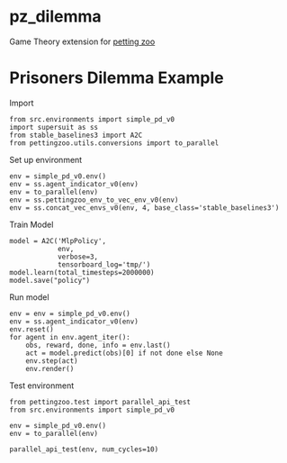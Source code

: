 pz_dilemma
==============================

Game Theory extension for [petting zoo](pettingzoo.ml)

# Prisoners Dilemma Example

Import
```
from src.environments import simple_pd_v0
import supersuit as ss
from stable_baselines3 import A2C
from pettingzoo.utils.conversions import to_parallel
```

Set up environment
```
env = simple_pd_v0.env()
env = ss.agent_indicator_v0(env)
env = to_parallel(env)
env = ss.pettingzoo_env_to_vec_env_v0(env)
env = ss.concat_vec_envs_v0(env, 4, base_class='stable_baselines3')
```


Train Model
```
model = A2C('MlpPolicy',
            env,
            verbose=3,
            tensorboard_log='tmp/')
model.learn(total_timesteps=2000000)
model.save("policy")
```

Run model
```
env = env = simple_pd_v0.env()
env = ss.agent_indicator_v0(env)
env.reset()
for agent in env.agent_iter():
    obs, reward, done, info = env.last()
    act = model.predict(obs)[0] if not done else None
    env.step(act)
    env.render()
```

Test environment
```
from pettingzoo.test import parallel_api_test
from src.environments import simple_pd_v0

env = simple_pd_v0.env()
env = to_parallel(env)

parallel_api_test(env, num_cycles=10)
```
